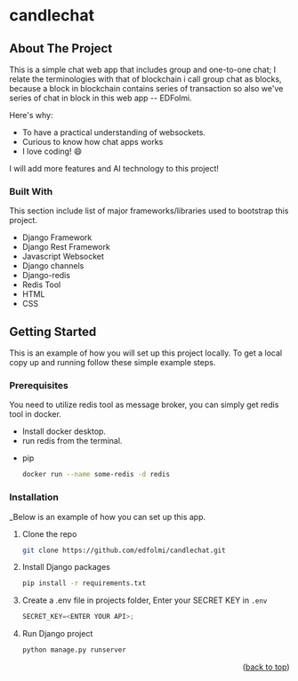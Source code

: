 # candlechat

<!-- ABOUT THE PROJECT -->
## About The Project

<!-- [![Product Name Screen Shot][product-screenshot]](https://example.com) -->

This is a simple chat web app that includes group and one-to-one chat; I relate the terminologies with that of blockchain i call group chat as blocks, because a block in blockchain contains series of transaction so also we've series of chat in block in this web app -- EDFolmi.

Here's why:
* To have a practical understanding of websockets.
* Curious to know how chat apps works
* I love coding! :smile:

I will add more features and AI technology to this project!

<!-- Use the `BLANK_README.md` to get started. -->

<!-- <p align="right">(<a href="#readme-top">back to top</a>)</p> -->



### Built With

This section include list of major frameworks/libraries used to bootstrap this project. <!-- Leave any add-ons/plugins for the acknowledgements section. Here are a few examples. -->

* Django Framework
* Django Rest Framework
* Javascript Websocket
* Django channels
* Django-redis
* Redis Tool
* HTML
* CSS

<!-- <p align="right">(<a href="#readme-top">back to top</a>)</p> -->


<!-- GETTING STARTED -->
## Getting Started

This is an example of how you will set up this project locally.
To get a local copy up and running follow these simple example steps.


### Prerequisites

You need to utilize redis tool as message broker, you can simply get redis tool in docker.
- Install docker desktop.
- run redis from the terminal.

* pip
  ```sh
  docker run --name some-redis -d redis
  ```

### Installation

_Below is an example of how you can set up this app. <!-- This template doesn't rely on any external dependencies or services._ -->

1. Clone the repo
   ```sh
   git clone https://github.com/edfolmi/candlechat.git
   ```
2. Install Django packages
   ```sh
   pip install -r requirements.txt
   ```
3. Create a .env file in projects folder, Enter your SECRET KEY in `.env`
   ```js
   SECRET_KEY=<ENTER YOUR API>;
   ```
4. Run Django project
   ```sh
   python manage.py runserver
   ```

<p align="right">(<a href="#readme-top">back to top</a>)</p>
